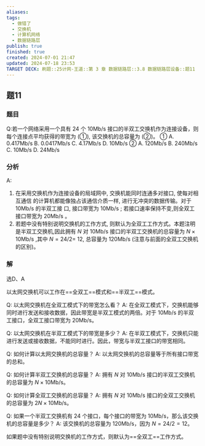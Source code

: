 ```yaml
---
aliases: 
tags:
  - 做错了
  - 交换机
  - 计算机网络
  - 数据链路层
publish: true
finished: true
created: 2024-07-01 21:47
updated: 2024-07-18 23:53
TARGET DECK: 刷题::25计网-王道::第 3 章 数据链路层::3.8 数据链路层设备::题11
---
```


## 题11
### 题目
Q:若一个网络采用一个具有 24 个 ${10}\mathrm{{Mb}}/\mathrm{s}$ 接口的半双工交换机作为连接设备，则每个连接点平均获得的带宽为 (①), 该交换机的总容量为 (②)。
① A. ${0.417}\mathrm{{Mb}}/\mathrm{s}$ B. ${0.0417}\mathrm{{Mb}}/\mathrm{s}$ C. ${4.17}\mathrm{{Mb}}/\mathrm{s}$ D. ${10}\mathrm{{Mb}}/\mathrm{s}$
② A. ${120}\mathrm{{Mb}}/\mathrm{s}$ B. ${240}\mathrm{{Mb}}/\mathrm{s}$ C. ${10}\mathrm{{Mb}}/\mathrm{s}$ D. ${24}\mathrm{{Mb}}/\mathrm{s}$
### 分析
A:
1) 在采用交换机作为连接设备的局域网中, 交换机能同时连通多对接口, 使每对相互通信 的计算机都能像独占该通信介质一样, 进行无冲突的数据传输。对于 ${10}\mathrm{{Mb}}/\mathrm{s}$ 的半双工接 口, 接口带宽为 ${10}\mathrm{{Mb}}/\mathrm{s}$ ; 若接口速率保持不变,则全双工接口带宽为 ${20}\mathrm{{Mb}}/\mathrm{s}$ 。
2) 若题中没有特别说明交换机的工作方式, 则默认为全双工工作方式。本题注明是半双工交换机,因此拥有 $N$ 对 ${10}\mathrm{{Mb}}/\mathrm{s}$ 接口的半双工交换机的总容量为 $N \times  {10}\mathrm{{Mb}}/\mathrm{s}$ ,其中 $N = {24}/2 =$  12, 总容量为 ${120}\mathrm{{Mb}}/\mathrm{s}$ (注意与前面的全双工交换机的区别)。
### 解
选D、A


以太网交换机可以工作在==全双工==模式和==半双工==模式。
<!--ID: 1721329160179-->


Q: 以太网交换机在全双工模式下的带宽怎么看？
A: 在全双工模式下，交换机能够同时进行发送和接收数据，因此带宽是半双工模式的两倍。对于 ${10}\mathrm{{Mb}}/\mathrm{s}$ 的半双工接口，全双工接口带宽为 ${20}\mathrm{{Mb}}/\mathrm{s}$。
<!--ID: 1721329160186-->


Q: 以太网交换机在半双工模式下的带宽是多少？
A: 在半双工模式下，交换机只能进行发送或接收数据，不能同时进行。因此，带宽与半双工接口的带宽相同。
<!--ID: 1721329160190-->



Q: 如何计算以太网交换机的总容量？
A: 以太网交换机的总容量等于所有接口带宽的总和。
<!--ID: 1721329160194-->


Q: 如何计算半双工交换机的总容量？
A: 拥有 $N$ 对 ${10}\mathrm{{Mb}}/\mathrm{s}$ 接口的半双工交换机的总容量为 $N \times  {10}\mathrm{{Mb}}/\mathrm{s}$。
<!--ID: 1721329160198-->


Q: 如何计算全双工交换机的总容量？
A: 拥有 $N$ 对 ${10}\mathrm{{Mb}}/\mathrm{s}$ 接口的全双工交换机的总容量为 $2N \times  {10}\mathrm{{Mb}}/\mathrm{s}$。
<!--ID: 1721329160202-->



Q: 如果一个半双工交换机有 24 个接口，每个接口的带宽为 ${10}\mathrm{{Mb}}/\mathrm{s}$，那么该交换机的总容量是多少？
A: 该交换机的总容量为 ${120}\mathrm{{Mb}}/\mathrm{s}$，因为 $N = {24}/2 = 12$。
<!--ID: 1721329160206-->



如果题中没有特别说明交换机的工作方式，则默认为==全双工==工作方式。
<!--ID: 1721329160182-->


